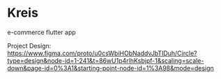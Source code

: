 # Kreis
e-commerce flutter app

Project Design:
https://www.figma.com/proto/u0csWbiHObNaddvJbTIDuh/Circle?type=design&node-id=1-241&t=86wU1p4rlhKsbjpf-1&scaling=scale-down&page-id=0%3A1&starting-point-node-id=1%3A98&mode=design



